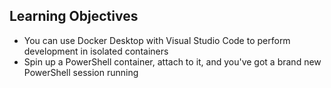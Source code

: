 ## Learning Objectives

* You can use Docker Desktop with Visual Studio Code to perform development in isolated containers
* Spin up a PowerShell container, attach to it, and you've got a brand new PowerShell session running
